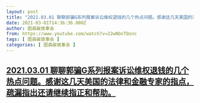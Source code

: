 ```yaml
---
layout: post
title: "2021.03.01 聊聊郭骗G系列报案诉讼维权退钱的几个热点问题。感谢这几天美国的法律和金融专家的指点，疏漏指出还请继续指正和帮助。"
date: 2021-03-01T14:36:36.000Z
author: 图森破故事会
from: https://www.youtube.com/watch?v=22wNbnTQsnc
tags: [ 图森破故事会 ]
categories: [ 图森破故事会 ]
---
```

<!--1614609396000-->
[2021.03.01 聊聊郭骗G系列报案诉讼维权退钱的几个热点问题。感谢这几天美国的法律和金融专家的指点，疏漏指出还请继续指正和帮助。](https://www.youtube.com/watch?v=22wNbnTQsnc)
------

<div>

</div>
